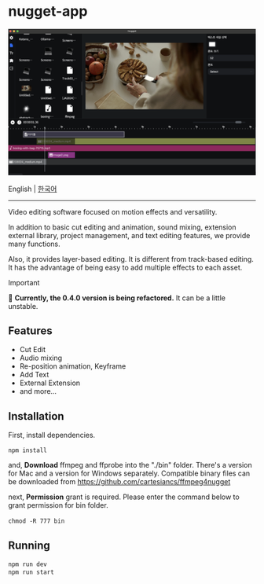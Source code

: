 # nugget-app

![plot](./assets/images/screenshot.png)

English | [한국어](./docs/README.ko.md)

<hr/>

Video editing software focused on motion effects and versatility.

In addition to basic cut editing and animation, sound mixing, extension external library, project management, and text editing features, we provide many functions.

Also, it provides layer-based editing. It is different from track-based editing. It has the advantage of being easy to add multiple effects to each asset.

> [!IMPORTANT]
> 📢 <strong>Currently, the 0.4.0 version is being refactored.</strong> It can be a little unstable.

## Features

- Cut Edit
- Audio mixing
- Re-position animation, Keyframe
- Add Text
- External Extension
- and more...

## Installation

First, install dependencies.

```
npm install
```

and, **Download** ffmpeg and ffprobe into the "./bin" folder. There's a version for Mac and a version for Windows separately. Compatible binary files can be downloaded from https://github.com/cartesiancs/ffmpeg4nugget

next, **Permission** grant is required. Please enter the command below to grant permission for bin folder.

`chmod -R 777 bin`

## Running

```
npm run dev
npm run start
```
